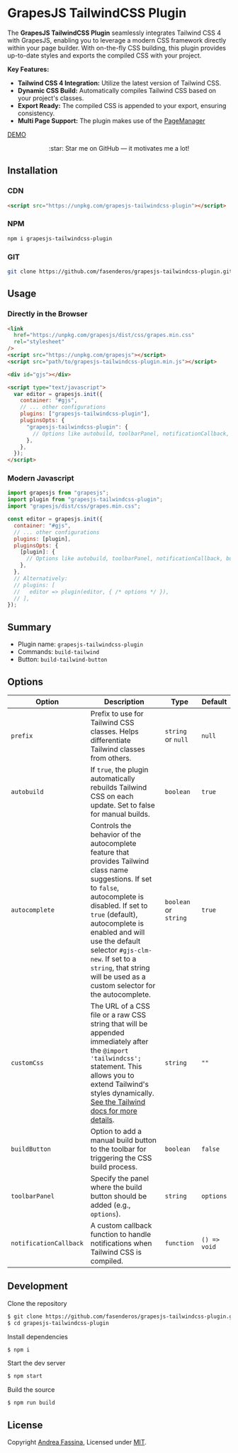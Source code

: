 # GrapesJS TailwindCSS Plugin

The **GrapesJS TailwindCSS Plugin** seamlessly integrates Tailwind CSS 4 with GrapesJS, enabling you to leverage a modern CSS framework directly within your page builder. With on-the-fly CSS building, this plugin provides up-to-date styles and exports the compiled CSS with your project.

**Key Features:**

- **Tailwind CSS 4 Integration:** Utilize the latest version of Tailwind CSS.
- **Dynamic CSS Build:** Automatically compiles Tailwind CSS based on your project's classes.
- **Export Ready:** The compiled CSS is appended to your export, ensuring consistency.
- **Multi Page Support:** The plugin makes use of the [PageManager](https://grapesjs.com/docs/modules/Pages.html)

[DEMO](https://codesandbox.io/p/sandbox/grapesjs-tailwindcss-4-plugin-demo-d24p68)

<p align="center">
:star: Star me on GitHub — it motivates me a lot!
</p>

## Installation

### CDN

```html
<script src="https://unpkg.com/grapesjs-tailwindcss-plugin"></script>
```

### NPM

```sh
npm i grapesjs-tailwindcss-plugin
```

### GIT

```sh
git clone https://github.com/fasenderos/grapesjs-tailwindcss-plugin.git
```

## Usage

### Directly in the Browser

```html
<link
  href="https://unpkg.com/grapesjs/dist/css/grapes.min.css"
  rel="stylesheet"
/>
<script src="https://unpkg.com/grapesjs"></script>
<script src="path/to/grapesjs-tailwindcss-plugin.min.js"></script>

<div id="gjs"></div>

<script type="text/javascript">
  var editor = grapesjs.init({
    container: "#gjs",
    // ... other configurations
    plugins: ["grapesjs-tailwindcss-plugin"],
    pluginsOpts: {
      "grapesjs-tailwindcss-plugin": {
        // Options like autobuild, toolbarPanel, notificationCallback, buildButton, etc.
      },
    },
  });
</script>
```

### Modern Javascript

```js
import grapesjs from "grapesjs";
import plugin from "grapesjs-tailwindcss-plugin";
import "grapesjs/dist/css/grapes.min.css";

const editor = grapesjs.init({
  container: "#gjs",
  // ... other configurations
  plugins: [plugin],
  pluginsOpts: {
    [plugin]: {
      // Options like autobuild, toolbarPanel, notificationCallback, buildButton, etc.
    },
  },
  // Alternatively:
  // plugins: [
  //   editor => plugin(editor, { /* options */ }),
  // ],
});
```

## Summary

- Plugin name: `grapesjs-tailwindcss-plugin`
- Commands: `build-tailwind`
- Button: `build-tailwind-button`

## Options

| Option | Description | Type | Default |
| --- | --- | --- | --- |
| `prefix` | Prefix to use for Tailwind CSS classes. Helps differentiate Tailwind classes from others. | `string` or `null` |`null` |
| `autobuild` | If `true`, the plugin automatically rebuilds Tailwind CSS on each update. Set to false for manual builds. | `boolean` | `true` |
| `autocomplete` | Controls the behavior of the autocomplete feature that provides Tailwind class name suggestions. If set to `false`, autocomplete is disabled. If set to `true` (default), autocomplete is enabled and will use the default selector `#gjs-clm-new`. If set to a `string`, that string will be used as a custom selector for the autocomplete. | `boolean` or `string` | `true` |
| `customCss` | The URL of a CSS file or a raw CSS string that will be appended immediately after the `@import 'tailwindcss';` statement. This allows you to extend Tailwind's styles dynamically. [See the Tailwind docs for more details](https://tailwindcss.com/docs/theme). | `string` | `""` |
| `buildButton` | Option to add a manual build button to the toolbar for triggering the CSS build process. | `boolean` | `false`|
| `toolbarPanel` | Specify the panel where the build button should be added (e.g., `options`). | `string` | `options` |
| `notificationCallback` | A custom callback function to handle notifications when Tailwind CSS is compiled. | `function` | `() => void` |

## Development

Clone the repository

```sh
$ git clone https://github.com/fasenderos/grapesjs-tailwindcss-plugin.git
$ cd grapesjs-tailwindcss-plugin
```

Install dependencies

```sh
$ npm i
```

Start the dev server

```sh
$ npm start
```

Build the source

```sh
$ npm run build
```

## License

Copyright [Andrea Fassina](https://github.com/fasenderos), Licensed under [MIT](LICENSE).
